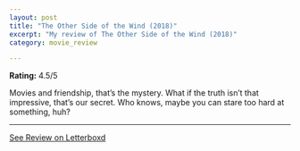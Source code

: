 ```yaml
---
layout: post
title: "The Other Side of the Wind (2018)"
excerpt: "My review of The Other Side of the Wind (2018)"
category: movie_review

---
```


**Rating:** 4.5/5

Movies and friendship, that’s the mystery. What if the truth isn’t that impressive, that’s our secret. Who knows, maybe you can stare too hard at something, huh?

<hr>

[See Review on Letterboxd](https://boxd.it/1FDqsb)
